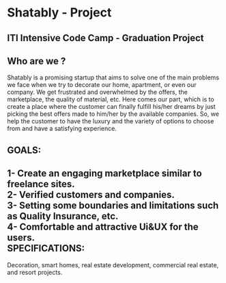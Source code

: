 # Shatably - Project
ITI  Intensive Code Camp -  Graduation Project
------------------------------------------------------- 
Who are we ?
------------------------------------------------------- 
Shatably is a promising startup that aims to solve one of the main problems we face when we try to decorate our home, apartment, or even our company. We get frustrated and overwhelmed by the offers, the marketplace, the quality of material, etc. Here comes our part, which is to create a place where the customer can finally fulfill his/her dreams by just picking the best offers made to him/her by the available companies. So, we help the customer to have the luxury and the variety of options to choose from and have a satisfying experience.<br>

GOALS:
-------------------------------------------------------
1- Create an engaging marketplace similar to freelance sites. <br>
2- Verified customers and companies.<br>
3- Setting some boundaries and limitations such as Quality Insurance, etc.<br>
4- Comfortable and attractive Ui&UX for the users. <br>
SPECIFICATIONS:
-------------------------------------------------------
Decoration, smart homes, real estate development, commercial real estate, and resort projects.
